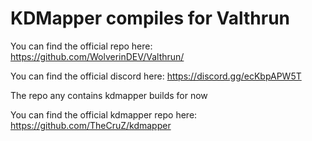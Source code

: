 # KDMapper compiles for Valthrun
You can find the official repo here: https://github.com/WolverinDEV/Valthrun/

You can find the official discord here: https://discord.gg/ecKbpAPW5T

The repo any contains kdmapper builds for now

You can find the official kdmapper repo here: https://github.com/TheCruZ/kdmapper
